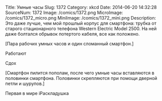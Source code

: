 Title: Умные часы 
Slug: 1372 
Category: xkcd 
Date: 2014-06-20 14:32:28 
SourceNum: 1372 
Image: /comics/1372.png 
MicroImage: /comics/1372_micro.png 
MiniImage: /comics/1372_mini.png 
Description: Это даже лучше, чем мой прошлый корпус для смартфона: трубка от старого стационарного телефона Western Electric Model 2500. На ней даже болтался обрывок потертого кабеля, все как положено. 

[Пара рабочих умных часов и один сломанный смартфон.]

Работают

Сдох

[Смартфон пилится пополам, после чего умные часы вставляются в половинки смартфона. Половинки скрепляются при помощи дверной петли и шурупов.]

Первая в мире iРаскладушка